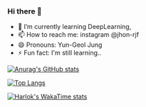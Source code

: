 ### Hi there 👋

- 🌱 I’m currently learning DeepLearning, 
- 📫 How to reach me: instagram @jhon-rjf
- 😄 Pronouns: Yun-Geol Jung
- ⚡ Fun fact: I'm still learning..

[![Anurag's GitHub stats](https://github-readme-stats.vercel.app/api?username=jhon-rjf)](https://github.com/anuraghazra/github-readme-stats)

[![Top Langs](https://github-readme-stats.vercel.app/api/top-langs/?username=jhon-rjf)](https://github.com/anuraghazra/github-readme-stats)

[![Harlok's WakaTime stats](https://github-readme-stats.vercel.app/api/wakatime?username=jhon-rjf)](https://github.com/anuraghazra/github-readme-stats)
